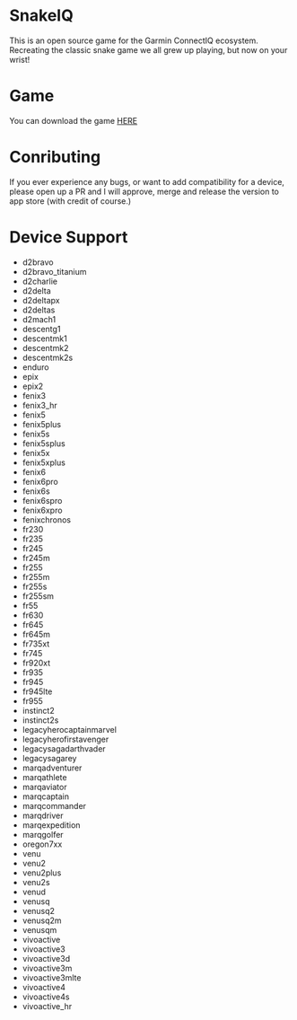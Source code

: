# SnakeIQ

This is an open source game for the Garmin ConnectIQ ecosystem. Recreating the classic snake game we all grew up playing, but now on your wrist!

# Game

You can download the game [HERE](https://apps.garmin.com/apps/fd3c9346-c5ed-4337-bde7-76fc8270955e?tid=3)

# Conributing 

If you ever experience any bugs, or want to add compatibility for a device, please open up a PR and I will approve, merge and release the version to app store (with credit of course.)

# Device Support

- d2bravo
- d2bravo_titanium
- d2charlie
- d2delta
- d2deltapx
- d2deltas
- d2mach1
- descentg1
- descentmk1
- descentmk2
- descentmk2s
- enduro
- epix
- epix2
- fenix3
- fenix3_hr
- fenix5
- fenix5plus
- fenix5s
- fenix5splus
- fenix5x
- fenix5xplus
- fenix6
- fenix6pro
- fenix6s
- fenix6spro
- fenix6xpro
- fenixchronos
- fr230
- fr235
- fr245
- fr245m
- fr255
- fr255m
- fr255s
- fr255sm
- fr55
- fr630
- fr645
- fr645m
- fr735xt
- fr745
- fr920xt
- fr935
- fr945
- fr945lte
- fr955
- instinct2
- instinct2s
- legacyherocaptainmarvel
- legacyherofirstavenger
- legacysagadarthvader
- legacysagarey
- marqadventurer
- marqathlete
- marqaviator
- marqcaptain
- marqcommander
- marqdriver
- marqexpedition
- marqgolfer
- oregon7xx
- venu
- venu2
- venu2plus
- venu2s
- venud
- venusq
- venusq2
- venusq2m
- venusqm
- vivoactive
- vivoactive3
- vivoactive3d
- vivoactive3m
- vivoactive3mlte
- vivoactive4
- vivoactive4s
- vivoactive_hr

